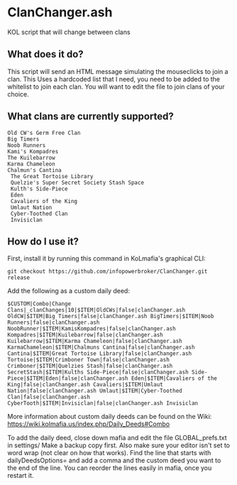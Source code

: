 # ClanChanger.ash
KOL script that will change between clans

What does it do?
----------------
This script will send an HTML message simulating the mouseclicks to join a clan. This Uses a hardcoded list that I need, you need to be added to the whitelist to join each clan. You will want to edit the file to join clans of your choice.

What clans are currently supported?
----------------
```
Old CW's Germ Free Clan
Big Timers
Noob Runners
Kami's Kompadres
The Kuilebarrow 
Karma Chameleon
Chalmun's Cantina
 The Great Tortoise Library 
 Quelzie's Super Secret Society Stash Space
 Kulth's Side-Piece 
 Eden 
 Cavaliers of the King
 Umlaut Nation  
 Cyber-Toothed Clan 
 Invisiclan 
```
How do I use it?
----------------
First, install it by running this command in KoLmafia's graphical CLI:

```
git checkout https://github.com/infopowerbroker/ClanChanger.git release
```

 
Add the following as a custom daily deed:
```
$CUSTOM|Combo|Change Clans|_clanChanges|10|$ITEM|OldCWs|false|clanChanger.ash OldCW|$ITEM|Big Timers|false|clanChanger.ash BigTimers|$ITEM|Noob Runners|false|clanChanger.ash NoobRunner|$ITEM|KamisKompadres|false|clanChanger.ash Kompadres|$ITEM|Kuilebarrow|false|clanChanger.ash Kuilebarrow|$ITEM|Karma Chameleon|false|clanChanger.ash KarmaChameleon|$ITEM|Chalmuns Cantina|false|clanChanger.ash Cantina|$ITEM|Great Tortoise Library|false|clanChanger.ash Tortoise|$ITEM|Crimboner Town|false|clanChanger.ash Crimboner|$ITEM|Quelzies Stash|false|clanChanger.ash SecretStash|$ITEM|Kulths Side-Piece|false|clanChanger.ash Side-Piece|$ITEM|Eden|false|clanChanger.ash Eden|$ITEM|Cavaliers of the King|false|clanChanger.ash Cavaliers|$ITEM|Umlaut Nation|false|clanChanger.ash Umlaut|$ITEM|Cyber-Toothed Clan|false|clanChanger.ash CyberTooth|$ITEM|Invisiclan|false|clanChanger.ash Invisiclan
```

More information about custom daily deeds can be found on the Wiki: https://wiki.kolmafia.us/index.php/Daily_Deeds#Combo

To add the daily deed, close down mafia and edit the file GLOBAL_prefs.txt in settings/
Make a backup copy first. Also make sure your editor isn't set to word wrap (not clear on how that works).
Find the line that starts with dailyDeedsOptions= and add a comma and the custom deed you want to the end of the line. You can reorder the lines easily in mafia, once you restart it. 
